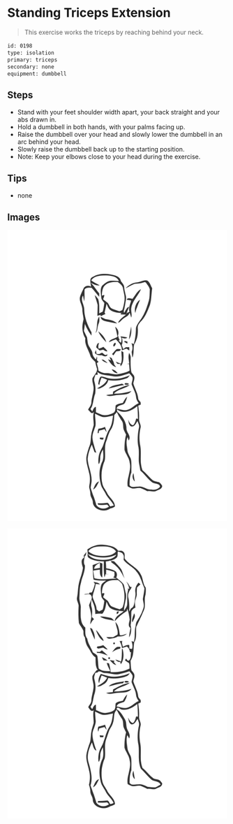 # Standing Triceps Extension
> This exercise works the triceps by reaching behind your neck.

``` 
id: 0198 
type: isolation 
primary: triceps 
secondary: none 
equipment: dumbbell 
``` 

## Steps

 - Stand with your feet shoulder width apart, your back straight and your abs drawn in.
 - Hold a dumbbell in both hands, with your palms facing up.
 - Raise the dumbbell over your head and slowly lower the dumbbell in an arc behind your head.
 - Slowly raise the dumbbell back up to the starting position.
 - Note: Keep your elbows close to your head during the exercise.

## Tips

 - none

## Images

![](../svg/0198-relaxation.svg)

![](../svg/0198-tension.svg)
